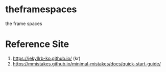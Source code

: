 # theframespaces
the frame spaces

# Reference Site
1. https://jekyllrb-ko.github.io/ (kr)
2. https://mmistakes.github.io/minimal-mistakes/docs/quick-start-guide/
